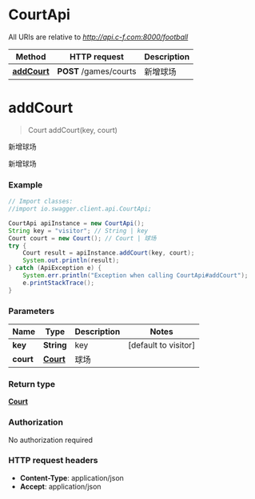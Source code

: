 # CourtApi

All URIs are relative to *http://api.c-f.com:8000/football*

Method | HTTP request | Description
------------- | ------------- | -------------
[**addCourt**](CourtApi.md#addCourt) | **POST** /games/courts | 新增球场


<a name="addCourt"></a>
# **addCourt**
> Court addCourt(key, court)

新增球场

新增球场

### Example
```java
// Import classes:
//import io.swagger.client.api.CourtApi;

CourtApi apiInstance = new CourtApi();
String key = "visitor"; // String | key
Court court = new Court(); // Court | 球场
try {
    Court result = apiInstance.addCourt(key, court);
    System.out.println(result);
} catch (ApiException e) {
    System.err.println("Exception when calling CourtApi#addCourt");
    e.printStackTrace();
}
```

### Parameters

Name | Type | Description  | Notes
------------- | ------------- | ------------- | -------------
 **key** | **String**| key | [default to visitor]
 **court** | [**Court**](Court.md)| 球场 |

### Return type

[**Court**](Court.md)

### Authorization

No authorization required

### HTTP request headers

 - **Content-Type**: application/json
 - **Accept**: application/json

